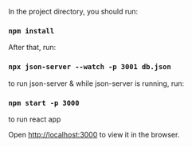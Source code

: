 In the project directory, you should run:

### `npm install`

After that, run:

### `npx json-server --watch -p 3001 db.json`

to run json-server
&
while json-server is running, run:

### `npm start -p 3000`

to run react app

Open [http://localhost:3000](http://localhost:3000) to view it in the browser.

